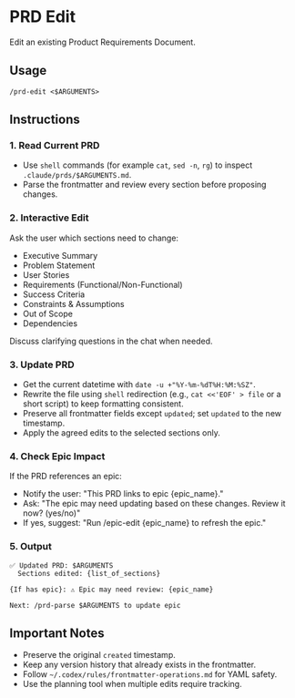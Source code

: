 # PRD Edit

Edit an existing Product Requirements Document.

## Usage
```
/prd-edit <$ARGUMENTS>
```

## Instructions

### 1. Read Current PRD
- Use `shell` commands (for example `cat`, `sed -n`, `rg`) to inspect `.claude/prds/$ARGUMENTS.md`.
- Parse the frontmatter and review every section before proposing changes.

### 2. Interactive Edit
Ask the user which sections need to change:
- Executive Summary
- Problem Statement
- User Stories
- Requirements (Functional/Non-Functional)
- Success Criteria
- Constraints & Assumptions
- Out of Scope
- Dependencies

Discuss clarifying questions in the chat when needed.

### 3. Update PRD
- Get the current datetime with `date -u +"%Y-%m-%dT%H:%M:%SZ"`.
- Rewrite the file using `shell` redirection (e.g., `cat <<'EOF' > file` or a short script) to keep formatting consistent.
- Preserve all frontmatter fields except `updated`; set `updated` to the new timestamp.
- Apply the agreed edits to the selected sections only.

### 4. Check Epic Impact
If the PRD references an epic:
- Notify the user: "This PRD links to epic {epic_name}."
- Ask: "The epic may need updating based on these changes. Review it now? (yes/no)"
- If yes, suggest: "Run /epic-edit {epic_name} to refresh the epic."

### 5. Output
```
✅ Updated PRD: $ARGUMENTS
  Sections edited: {list_of_sections}

{If has epic}: ⚠️ Epic may need review: {epic_name}

Next: /prd-parse $ARGUMENTS to update epic
```

## Important Notes
- Preserve the original `created` timestamp.
- Keep any version history that already exists in the frontmatter.
- Follow `~/.codex/rules/frontmatter-operations.md` for YAML safety.
- Use the planning tool when multiple edits require tracking.
